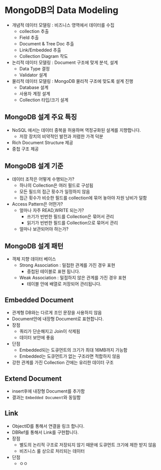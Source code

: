 # MongoDB의 Data Modeling
* 개념적 데이터 모델링 : 비즈니스 영역에서 데이터를 수집
  * collection 추출
  * Field 추출
  * Document & Tree Doc 추출
  * Link/Embedded 추출
  * Collection Diagram 작도
* 논리적 데이터 모델링 : Document 구조에 맞게 분석, 설계 
  * Data Type 결정
  * Validator 설계 
* 물리적 데이터 모델링 : MongoDB 물리적 구조에 맞도록 설계 진행
  * Database 설계
  * 사용자 계정 설계
  * Collection 타입/크기 설계 

## MongoDB 설계 주요 특징 
* NoSQL 에서는 데이터 중복을 허용하며 역정규화된 설계를 지향합니다. 
  * 저장 장치의 비약적인 발전과 저렴한 가격 덕분
* Rich Document Structure 제공
* 중첩 구조 제공 

## MongoDB 설계 기준
* 데이터 조작은 어떻게 수행되는가?
  * 하나의 Collection은 여러 필드로 구성됨
  * 모든 필드의 접근 횟수가 일정하지 않음 
  * 접근 횟수가 비슷한 필드를 collection에 묶어 놓아야 자원 낭비가 덜함 
* Access Pattern은 어떤가?
  * 얼마나 자주 READ,WRITE 되는가?
    * 쓰기가 빈번한 필드를 Collection은 묶어서 관리
    * 읽기가 빈번한 필드를 Collection으로 묶어서 관리
  * 얼마나 보관되어야 하는가?

## MongoDB 설계 패턴
* 객체 지향 데이터 베이스
  * Strong Association : 밀접한 관계를 가진 경우 표현
    * 중첩된 테이블로 표현 됩니다. 
  * Weak Association : 밀접하지 않은 관계를 가진 경우 표현 
    * 테이블 안에 배열로 저장되어 관리됩니다. 

## Embedded Document
* 관계형 DB와는 다르게 조인 문장을 사용하지 않음
* Document안에 내장형 Document로 표현합니다. 
* 장점
  * 쿼리가 단순해지고 Join이 삭제됨
  * 데이터 보안에 좋음
* 단점
  * Embedded되는 도큐먼트의 크기가 최대 16MB까지 가능함
  * Embedded는 도큐먼트가 없는 구조라면 적합하지 않음
* 강한 관계를 가진 Collection 간에는 유리한 데이터 구조

## Extend Document
* insert후에 내장형 Document를 추가함
* 결과는 `Embedded Document`와 동일함

## Link
* ObjectID를 통해서 연결을 링크 합니다.
* DBRef를 통해서 Link를 구현합니다. 
* 장점
  * 별도의 논리적 구조로 저장되지 않기 때문에 도큐먼트 크기에 제한 받지 않음
  * 비즈니스 룰 상으로 처리되는 데이터
* 단점
  * ㅇㅇ



